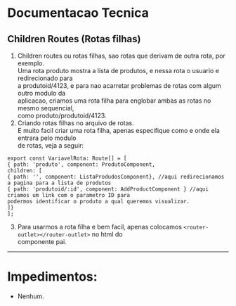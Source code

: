 # Documentacao Tecnica
## Children Routes (Rotas filhas)
1. Children routes ou rotas filhas, sao rotas que derivam de outra rota, por exemplo.  
Uma rota produto mostra a lista de produtos, e nessa rota o usuario e redirecionado para  
a produtoid/4123, e para nao acarretar problemas de rotas com algum outro modulo da  
aplicacao, criamos uma rota filha para englobar ambas as rotas no mesmo sequencial,  
como produto/produtoid/4123.
2. Criando rotas filhas no arquivo de rotas.  
E muito facil criar uma rota filha, apenas especifique como e onde ela entrara pelo modulo  
de rotas, veja a seguir:  
```
export const VariavelRota: Route[] = [
{ path: 'produto', component: ProdutoComponent,
children: [
{ path: '', component: ListaProdudosComponent}, //aqui redirecionamos a pagina para a lista de produtos
{ path: 'produtoid/:id', component: AddProductComponent } //aqui criamos um link com o parametro ID para  
podermos identificar o produto a qual queremos visualizar.
]}
];
```
3. Para usarmos a rota filha e bem facil, apenas colocamos ```<router-outlet></router-outlet>``` no html do  
componente pai.
---
# Impedimentos:
* Nenhum.